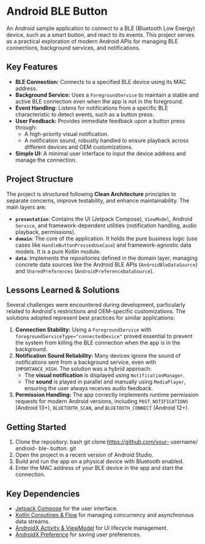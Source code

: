 # Android BLE Button

An Android sample application to connect to a BLE (Bluetooth Low Energy) device, such as a smart button, and react to its events. This project serves as a practical exploration of modern Android APIs for managing BLE connections, background services, and notifications.

## Key Features

*   **BLE Connection:** Connects to a specified BLE device using its MAC address.
*   **Background Service:** Uses a `ForegroundService` to maintain a stable and active BLE connection even when the app is not in the foreground.
*   **Event Handling:** Listens for notifications from a specific BLE characteristic to detect events, such as a button press.
*   **User Feedback:** Provides immediate feedback upon a button press through:
    *   A high-priority visual notification.
    *   A notification sound, robustly handled to ensure playback across different devices and OEM customizations.
*   **Simple UI:** A minimal user interface to input the device address and manage the connection.

## Project Structure

The project is structured following **Clean Architecture** principles to separate concerns, improve testability, and enhance maintainability. The main layers are:

*   **`presentation`**: Contains the UI (Jetpack Compose), `ViewModel`, Android `Service`, and framework-dependent utilities (notification handling, audio playback, permissions).
*   **`domain`**: The core of the application. It holds the pure business logic (use cases like `HandleButtonPressedUseCase`) and framework-agnostic data models. It is a pure Kotlin module.
*   **`data`**: Implements the repositories defined in the domain layer, managing concrete data sources like the Android BLE APIs (`AndroidBleDataSource`) and `SharedPreferences` (`AndroidPreferenceDataSource`).

## Lessons Learned & Solutions

Several challenges were encountered during development, particularly related to Android's restrictions and OEM-specific customizations. The solutions adopted represent best practices for similar applications:

1.  **Connection Stability:** Using a `ForegroundService` with `foregroundServiceType="connectedDevice"` proved essential to prevent the system from killing the BLE connection when the app is in the background.
2.  **Notification Sound Reliability:** Many devices ignore the sound of notifications sent from a background service, even with `IMPORTANCE_HIGH`. The solution was a hybrid approach:
    *   The **visual notification** is displayed using `NotificationManager`.
    *   The **sound** is played in parallel and manually using `MediaPlayer`, ensuring the user always receives audio feedback.
3.  **Permission Handling:** The app correctly implements runtime permission requests for modern Android versions, including `POST_NOTIFICATIONS` (Android 13+), `BLUETOOTH_SCAN`, and `BLUETOOTH_CONNECT` (Android 12+).

## Getting Started

1.  Clone the repository:
    bash git clone https://github.com/your- username/ android- ble- button. git
2.  Open the project in a recent version of Android Studio.
3.  Build and run the app on a physical device with Bluetooth enabled.
4.  Enter the MAC address of your BLE device in the app and start the connection.

## Key Dependencies

*   [Jetpack Compose](https://developer.android.com/jetpack/compose) for the user interface.
*   [Kotlin Coroutines & Flow](https://developer.android.com/kotlin/coroutines) for managing concurrency and asynchronous data streams.
*   [AndroidX Activity & ViewModel](https://developer.android.com/topic/libraries/architecture) for UI lifecycle management.
*   [AndroidX Preference](https://developer.android.com/guide/topics/ui/settings/use-saved-values) for saving user preferences.
